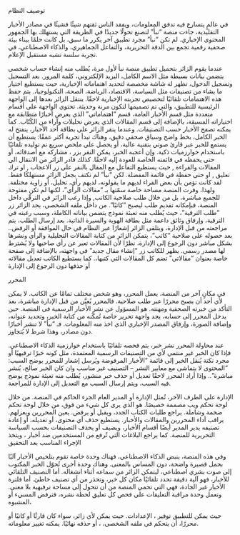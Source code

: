 توصيف النظام 

في عالمٍ يتسارع فيه تدفق المعلومات، ويفقد الناس ثقتهم شيئًا فشيئًا في مصادر الأخبار التقليدية، جاءت منصة “نبأ” لتصنع تحولًا جديدًا في الطريقة التي يستهلك بها الجمهور المحتوى الإخباري. لم تكن “نبأ” مجرد تطبيق آخر يكرر ما سبق، بل كانت حلمًا ببناء بيئة صحفية رقمية تجمع بين الدقة التحريرية، والتفاعل الجماهيري، والذكاء الاصطناعي، في تجربة سلسة تشبه مستقبل الإعلام.

عندما يقوم الزائر بتحميل تطبيق منصة نبأ لأول مرة، يُطلب منه إنشاء حساب شخصي يتضمن بيانات بسيطة مثل الاسم الكامل، البريد الإلكتروني، كلمة المرور. بعد التسجيل وتسجيل الدخول، تظهر له شاشة مخصصة لتحديد اهتماماته الإخبارية، حيث يستطيع اختيار ما يشاء من تصنيفات مثل السياسة، الاقتصاد، الرياضة، الصحة، التكنولوجيا،. يتم حفظ هذه الاهتمامات تلقائيًا لتخصيص تجربته الإخبارية لاحقًا.
ينتقل الزائر بعدها إلى الواجهة الرئيسية للتطبيق، والتي تم تصميمها لتكون مرنة وحديثة. تحتوي الواجهة على أقسام متعددة مثل قسم الأخبار العامة، قسم “اهتماماتي” الذي يعرض أخبارًا متطابقة مع اختياراته المسبقة، بالإضافة إلى قسم المقالات الذي يعرض تحليلات وآراء من الكُتّاب. كما يمكنه تصفح الأخبار حسب التصنيفات.
وعندما ينقر الزائر على بطاقة أحد الأخبار، ينفتح له الخبر الكامل، بخط واضح وسياق صحفي دقيق، وهناك تبدأ تجربة أكثر عمقًا: يستطيع أن يستمع للخبر عبر قارئ صوتي بتقنية عالية، أو يحصل على ملخص سريع تم توليده تلقائيًا باستخدام خوارزميات ذكية. وإن أعجبه الخبر، يمكن النقر بزر ، مشاركه مع أصدقائه، أو حتى يحفظه في قائمته الخاصة للعودة إليه لاحقًا.
كذلك قادر الزائر من الانتقال الى المقالات والقراءة , حيث يستطيع التفاعل مع المقال بالنقر على زر الاعجاب , او ترك تعليق , او حتى حفظة في قائمة المفضلة.
لكن “نبأ” لم تكتف بجعل الزائر مستهلكًا فقط. لقد كانت تؤمن بأن بعض القراء لديهم ما يقولونه، لديهم رأي، تحليل، أو زاوية مختلفة. ولهذا، وفرت المنصة مساحة خاصة سمّتها بـ “مقالات الرأي”، لكنها لم تكن مفتوحة للجميع مباشرة، بل من خلال طلب صلاحية الكاتب, وإذا رغب الزائر في الترقّي داخل المنصة، فبإمكانه تقديم طلب ليصبح “كاتبًا”. من داخل ملفه الشخصي، يجد الزائر زر “طلب الترقية”، حيث يُطلب منه تعبئة نموذج يتضمن بياناته الكاملة، وسبب رغبته في الترقية، وإرفاق وثائق داعمة مثل بطاقة الهوية والسيرة الذاتية. بعد إرسال الطلب، يتم مراجعته من قبل الإدارة، ويتلقى الزائر إشعارًا عبر النظام في حال الموافقة أو الرفض..
بعد حصوله على صلاحية “كاتب”، يتمكن الزائر من كتابة المقالات التحليلية والرأي ونشرها بشكل مباشر دون الرجوع إلى الإدارة، نظرًا لأن المقالات تعبر عن رأي صاحبها ولا يُشترط لها مصدر رسمي. يظهر للكاتب زر “إنشاء مقال جديد” في واجهته، بالإضافة إلى صفحة خاصة بعنوان “مقالاتي” تضم كل المقالات التي كتبها،. كما يستطيع الكاتب تعديل مقالاته أو حذفها دون الرجوع إلى الإدارة

المحرر

في مكانٍ آخر من المنصة، يعمل المحرر، وهو شخص مختلف تمامًا عن الكاتب. لا يمكن لأي أحد أن يصبح محررًا عبر طلب صلاحية. فالمحرر يُعيَّن من قبل الإدارة مباشرة، بعد التأكد من خبرته الصحفية ومهنته. هو المسؤول عن نشر الأخبار الرسمية في المنصة. حين يدخل المحرر إلى حسابه، يجد واجهة تحرير خاصة تُمكّنه من كتابة الخبر، وتحديد عنوانه، وإضافة الصورة، وإرفاق المصدر الإخباري الذي اخذ منه المعلومات. فـ “نبأ” لا تنشر أخبارًا دون مصادر، وهذا شرط لا يُتجاوز.

عند محاولة المحرر نشر خبر، يتم فحصه تلقائيًا باستخدام خوارزمية الذكاء الاصطناعي. فإذا كان الخبر غير منتمي لأي من التصنيفات الرسمية المعتمدة، مثل كونه خبرًا ترفيهيًا أو مجرد نكتة يُنقل الخبر إلى قائمة “الأخبار المرفوضة ويُرسل إشعار للمحرر يوضح السبب: “المحتوى لا يتماشى مع معايير النشر – التصنيف غير مناسب
وان كان الخبر صالح، يُنشر مباشرة”.. وإذا أراد المحرر لاحقًا تعديل أو حذف خبر منشور، يُطلب منه تعبئة نموذج يوضح فيه السبب، ويتم إرسال السبب مع التعديل إلى الإدارة للمراجعة.

الإدارة
على الطرف الآخر، تُمثل الإدارة أو المدير العام الجزء الحاكم في المنصة. من خلال لوحة تحكم ويب مصممة خصيصًا.
هو الذي يرى كل شيء من فوق، من خلال لوحة تحكم ضخمة وشاملة. يراجع طلبات الكتاب الجدد، ويقبل أو يرفض. يعين المحررين ويعزلهم. يراقب أداء المحررين والمقالات والأخبار. يستطيع حذف أي محتوى، أو تعديله، أو إعادة تصنيفه
يدير المدير أيضًا أقسام الأخبار، ويضيف أو يحذف التصنيفات بحسب السياسة التحريرية للمنصة. كما يراجع البلاغات التي تُرفع من المستخدمين ضد أخبار ، ويتخذ الإجراء المناسب بعد التحقيق

وفي هذه المنصة، ينبض الذكاء الاصطناعي، فهناك وحدة خاصة تقوم بتلخيص الأخبار آليًا بجمل قصيرة واضحة، دون المساس بالمعنى. وهناك وحدة أخرى تُحوّل الخبر المكتوب إلى صوت بشري اصطناعي، ليتمكن الزائر من سماعه أثناء انشغاله.
أما التصنيف التلقائي للأخبار، فهو آلية دقيقة تحدد تلقائيًا مكان كل خبر، وتحذر من أي تصنيف خاطئ. أما فلترة الأخبار غير الجادة، فهي التي تحمي المنصة من أن تتحول إلى مساحة ترفيهية بلا معنى.
وتعمل وحدة مراقبة التعليقات على فحص كل تعليق لحظة نشره، فترفض المسيء أو المشبوه، 



حيث يمكن  للتطبيق  توفير ، الإعدادات. حيث يمكن لأي زائر، سواء كان قارئًا أو كاتبًا أو محررًا، أن يتحكم في ملفه الشخصي، ، أو حذفه نهائيًا. يمكنه تغيير معلوماته. 
